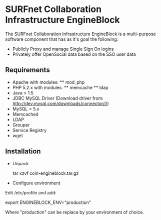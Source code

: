 SURFnet Collaboration Infrastructure EngineBlock
================================================

The SURFnet Collaboration Infrastructure EngineBlock is a multi-purpose software component
that has as it's goal the following:

- Publicly Proxy and manage Single Sign On logins
- Privately offer OpenSocial data based on the SSO user data

Requirements
------------
* Apache with modules:
** mod_php
* PHP 5.2.x with modules:
** memcache
** ldap
* Java > 1.5
* JDBC MySQL Driver (Download driver from: http://dev.mysql.com/downloads/connector/j/)
* MySQL > 5.x
* Memcached
* LDAP
* Grouper
* Service Registry
* wget

Installation
------------

* Unpack

  tar xzvf coin-engineblock.tar.gz

* Configure environment

Edit /etc/profile and add:

  export ENGINEBLOCK_ENV="production"

Where "production" can be replace by your environment of choice.

* Configure application config

Configure your database connection, 

  nano application/config/application.ini

* Create the database

  mysql -p
  Enter password:
  Welcome to the MySQL monitor.  Commands end with ; or \g.
  Your MySQL connection id is 21
  Server version: 5.0.77 Source distribution

  Type 'help;' or '\h' for help. Type '\c' to clear the buffer.

  mysql> create database engine_block2 default charset utf8 default collate utf8_unicode_ci;

* Download & Install MySQL JDBC driver

  cd database && ./install_jdbc_driver.sh && cd ..

* Install database schema

  cd database && ./migrate.sh && cd ..

* Install Apache Virtual Hosts
